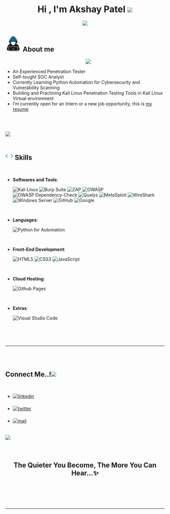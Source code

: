 
<h1 align="center"><b>Hi , I'm Akshay Patel </b><img src="https://media.giphy.com/media/hvRJCLFzcasrR4ia7z/giphy.gif" width="35"></h1>
<!--  -->
<p align="center">
  <a href="https://github.com/DenverCoder1/readme-typing-svg"><img src="https://readme-typing-svg.herokuapp.com?font=Time+New+Roman&color=cyan&size=25&center=true&vCenter=true&width=600&height=100&lines=Experienced+Penetration-Tester,;SOC+Analyst,;Cybersecurity+Practitioner,;Active+Learner/Researcher,;Love+to+learn+new+stuffs..."></a>
</p>




	
## <picture><img src = "https://github.com/AkshayPatel03/AkshayPatel03/blob/main/about_me.gif" width = 50px></picture> **About me**

<picture> <img align="right" src="https://github.com/AkshayPatel03/files/blob/main/CyberSec Expert.png" width = 250px></picture>

<br>

- An Experienced Penetration Tester
- Self-tought SOC Analyst
- Currently Learning Python Automation for Cybersecurity and Vulnerability Scanning
- Building and Practining Kali Linux Penetration Testing Tools in Kali Linux Virtual environment
- I’m currently open for an Intern or a new job opportunity, this is [my resume](https://github.com/AkshayPatel03/Resume/blob/main/AkshayPatelCV.pdf)

<br><br>

<img src="https://user-images.githubusercontent.com/73097560/115834477-dbab4500-a447-11eb-908a-139a6edaec5c.gif"><br><br>

## <img src="https://github.com/AkshayPatel03/AkshayPatel03/blob/main/skills%20.gif" width ="25"><b> Skills</b>
<br>

<p align="center">

- **Softwares and Tools**:


    ![Kali Linux](https://img.shields.io/badge/Kali_Linux-557C94?style=for-the-badge&logo=kali-linux&logoColor=white)
    ![Burp Suite](https://img.shields.io/badge/Burp%20Suite-FF6633.svg?style=for-the-badge&logo=Burp-Suite&logoColor=white)
    ![ZAP](https://img.shields.io/badge/ZAP-00549E.svg?style=for-the-badge&logo=ZAP&logoColor=white)
    ![OWASP](https://img.shields.io/badge/OWASP-000000.svg?style=for-the-badge&logo=OWASP&logoColor=white)
    ![OWASP Dependency-Check](https://img.shields.io/badge/OWASP-000000.svg?style=for-the-badge&logo=OWASP&logoColor=white)
    ![Qualys](https://img.shields.io/badge/Qualys-ED2E26.svg?style=for-the-badge&logo=Qualys&logoColor=white)
    ![MetaSploit](https://img.shields.io/badge/Metasploit-2596CD.svg?style=for-the-badge&logo=Metasploit&logoColor=white)
    ![WireShark](https://img.shields.io/badge/Wireshark-1679A7.svg?style=for-the-badge&logo=Wireshark&logoColor=white)
    ![Windows Server](https://img.shields.io/badge/Windows-0078D4.svg?style=for-the-badge&logo=Windows&logoColor=white)
    ![GitHub](https://img.shields.io/badge/github-%23121011.svg?style=for-the-badge&logo=github&logoColor=white)
    ![Google](https://img.shields.io/badge/google-%234285F4.svg?style=for-the-badge&logo=google&logoColor=white)
  

<br>


- **Languages**:
    
    ![Python for Automation](https://img.shields.io/badge/Python%20-%2314354C.svg?style=for-the-badge&logo=python&logoColor=white)

<br>   
    
- **Front-End Development**:

   ![HTML5](https://img.shields.io/badge/HTML5%20-%23E34F26.svg?style=for-the-badge&logo=html5&logoColor=white)
   ![CSS3](https://img.shields.io/badge/CSS%20-%231572B6.svg?style=for-the-badge&logo=css3&logoColor=white)
   ![JavaScript](https://img.shields.io/badge/JavaScript%20-%23F7DF1E.svg?style=for-the-badge&logo=javascript&logoColor=black)

<br>

- **Cloud Hosting**:

    ![Github Pages](https://img.shields.io/badge/GitHub%20Pages-%23327FC7.svg?style=for-the-badge&logo=github&logoColor=white)
    
<br>

- **Extras**:
   
    ![Visual Studio Code](https://img.shields.io/badge/Visual%20Studio%20Code-0078d7.svg?style=for-the-badge&logo=visual-studio-code&logoColor=white)

</p>

<!--
<br>

-----

<br>



## <img src="https://media.giphy.com/media/iY8CRBdQXODJSCERIr/giphy.gif" width="35"><b> Github Stats </b>

<br>

<div align="center">

<a href="https://github.com/AkshayPatel03">
  <img src="https://github-readme-stats.vercel.app/api?username=AkshayPatel03&include_all_commits=true&count_private=true&show_icons=true&line_height=20&title_color=7A7ADB&icon_color=2234AE&text_color=D3D3D3&bg_color=0,000000,130F40" width="450"/>
  <img src="https://github-readme-stats.vercel.app/api/top-langs?username=AkshayPatel03&show_icons=true&locale=en&layout=compact&line_height=20&title_color=7A7ADB&icon_color=2234AE&text_color=D3D3D3&bg_color=0,000000,130F40" width="375"  alt="AkshayPatel03"/>

</a>
</div>

-->


<br>
<br>
<br>

-----

<br>
<br>

## <b> Connect Me..!</b><img src="https://github.com/AkshayPatel03/files/blob/main/handshake.gif" width ="80">
<br>
<div align='left'>

<ul>

<li>
<a href="https://www.linkedin.com/in/akshay-patel-2303/" target="_blank">
<img src="https://img.shields.io/badge/LinkedIN: AkshayPatel03-0A66C2.svg?style=for-the-badge&logo=LinkedIn&logoColor=white" alt=linkedin style="margin-bottom: 5px;"/>
</a>
</li>

<br>

<li>
<a href="https://twitter.com/Akshay03patel" target="_blank">
<img src="https://img.shields.io/badge/twitter:  AkshayPatel03-%2300acee.svg?color=1DA1F2&style=for-the-badge&logo=twitter&logoColor=white" alt=twitter style="margin-bottom: 5px;"/>
</a>
</li>

<br>

<li>
<a href="mailto:akshay03patel@outlook.com" target="_blank">
<img src="https://img.shields.io/badge/Microsoft Outlook: AkshayPatel03-0078D4.svg?style=for-the-badge&logo=Microsoft-Outlook&logoColor=white" alt=mail style="margin-bottom: 5px;" />
</a>
</li>
	
</ul>
</div>

<br>
<img src="https://user-images.githubusercontent.com/73097560/115834477-dbab4500-a447-11eb-908a-139a6edaec5c.gif">
<br>
<br>
<br>

<div align='center'>

## <b>The Quieter You Become, The More You Can Hear...✨</b>

</div>
<br>
<br>
<br>
<br>

---

<br>



